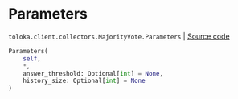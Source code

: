 # Parameters
`toloka.client.collectors.MajorityVote.Parameters` | [Source code](https://github.com/Toloka/toloka-kit/blob/v1.2.1/src/client/collectors.py#L445)

```python
Parameters(
    self,
    *,
    answer_threshold: Optional[int] = None,
    history_size: Optional[int] = None
)
```

